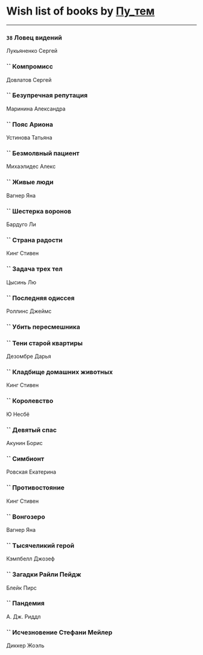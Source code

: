 # Wish list of books by [Пу_тем](https://www.facebook.com/profile.php?id=3448154788585127)
---

### `38` Ловец видений
Лукьяненко Сергей

### `` Компромисс
Довлатов Сергей

### `` Безупречная репутация
Маринина Александра

### `` Пояс Ариона
Устинова Татьяна

### `` Безмолвный пациент
Михаэлидес Алекс

### `` Живые люди
Вагнер Яна

### `` Шестерка воронов
Бардуго Ли

### `` Страна радости
Кинг Стивен

### `` Задача трех тел
Цысинь Лю

### `` Последняя одиссея
Роллинс Джеймс

### `` Убить пересмешника

### `` Тени старой квартиры
Дезомбре Дарья

### `` Кладбище домашних животных
Кинг Стивен

### `` Королевство
Ю Несбё

### `` Девятый спас
Акунин Борис

### `` Симбионт
Ровская Екатерина

### `` Противостояние
Кинг Стивен

### `` Вонгозеро
Вагнер Яна

### `` Тысячеликий герой
Кэмпбелл Джозеф

### `` Загадки Райли Пейдж
Блейк Пирс

### `` Пандемия
А. Дж. Риддл

### `` Исчезновение Стефани Мейлер
Диккер Жоэль

